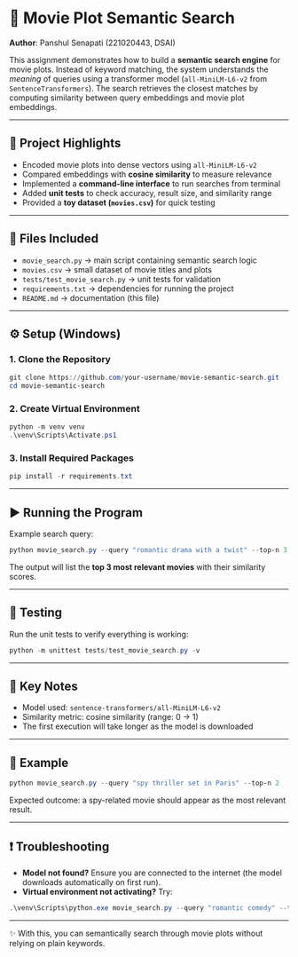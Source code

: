
# 🎥 Movie Plot Semantic Search  

**Author**: Panshul Senapati (221020443, DSAI)  

This assignment demonstrates how to build a **semantic search engine** for movie plots. Instead of keyword matching, the system understands the *meaning* of queries using a transformer model (`all-MiniLM-L6-v2` from `SentenceTransformers`). The search retrieves the closest matches by computing similarity between query embeddings and movie plot embeddings.  

---

## 📝 Project Highlights
- Encoded movie plots into dense vectors using `all-MiniLM-L6-v2`  
- Compared embeddings with **cosine similarity** to measure relevance  
- Implemented a **command-line interface** to run searches from terminal  
- Added **unit tests** to check accuracy, result size, and similarity range  
- Provided a **toy dataset (`movies.csv`)** for quick testing  

---

## 📂 Files Included
- `movie_search.py` → main script containing semantic search logic  
- `movies.csv` → small dataset of movie titles and plots  
- `tests/test_movie_search.py` → unit tests for validation  
- `requirements.txt` → dependencies for running the project  
- `README.md` → documentation (this file)  

---

## ⚙️ Setup (Windows)

### 1. Clone the Repository
```powershell
git clone https://github.com/your-username/movie-semantic-search.git
cd movie-semantic-search
````

### 2. Create Virtual Environment

```powershell
python -m venv venv
.\venv\Scripts\Activate.ps1
```

### 3. Install Required Packages

```powershell
pip install -r requirements.txt
```

---

## ▶️ Running the Program

Example search query:

```powershell
python movie_search.py --query "romantic drama with a twist" --top-n 3
```

The output will list the **top 3 most relevant movies** with their similarity scores.

---

## 🧪 Testing

Run the unit tests to verify everything is working:

```powershell
python -m unittest tests/test_movie_search.py -v
```

---

## 📌 Key Notes

* Model used: `sentence-transformers/all-MiniLM-L6-v2`
* Similarity metric: cosine similarity (range: 0 → 1)
* The first execution will take longer as the model is downloaded

---

## 🎯 Example

```powershell
python movie_search.py --query "spy thriller set in Paris" --top-n 2
```

Expected outcome: a spy-related movie should appear as the most relevant result.

---

## ❗ Troubleshooting

* **Model not found?** Ensure you are connected to the internet (the model downloads automatically on first run).
* **Virtual environment not activating?** Try:

```powershell
.\venv\Scripts\python.exe movie_search.py --query "romantic comedy" --top-n 2
```

---

✨ With this, you can semantically search through movie plots without relying on plain keywords.

